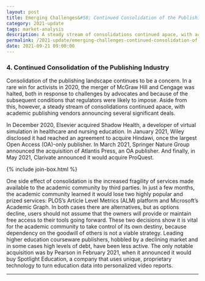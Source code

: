 ```yaml
---
layout: post
title: Emerging Challenges&#58; Continued Consolidation of the Publishing Industry
category: 2021-update
tags: market-analysis
description: A steady stream of consolidations continued apace, with academic publishing vendors announcing several significant deals.  
permalink: /2021-update/emerging-challenges-continued-consolidation-of-pub
date: 2021-09-21 09:00:00
---
```


### 4. Continued Consolidation of the Publishing Industry

Consolidation of the publishing landscape continues to be a concern. In a rare win for activists in 2020, the merger of McGraw Hill and Cengage was halted, both in response to challenges by advocates and because of the subsequent conditions that regulators were likely to impose. Aside from this, however, a steady stream of consolidations continued apace, with academic publishing vendors announcing several significant deals.

In December 2020, Elsevier acquired Shadow Health, a developer of virtual simulation in healthcare and nursing education. In January 2021, Wiley disclosed it had reached an agreement to acquire Hindawi, once the largest Open Access (OA)-only publisher. In March 2021, Springer Nature Group announced the acquisition of Atlantis Press, an OA publisher. And finally, in May 2021, Clarivate announced it would acquire ProQuest.

{% include join-box.html %}

One side effect of consolidation is the increased fragility of services made available to the academic community by third parties. In just a few months, the academic community learned it would lose two highly popular and prized services: PLOS’s Article Level Metrics (ALM) platform and Microsoft’s Academic Graph. In both cases there are alternatives, but as options decline, users should not assume that the owners will provide or maintain free access to their tools going forward. These two decisions show it is vital for the academic community to take control of its own destiny, because dependency on the goodwill of others is not a viable strategy.
Leading higher education courseware publishers, hobbled by a declining market and in some cases high levels of debt, have been less active. The only notable acquisition was by Pearson in February 2021, when it announced it would buy Spotlight Education, a company that uses unique, proprietary technology to turn education data into personalized video reports.


***
